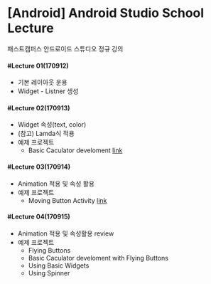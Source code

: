 # [Android] Android Studio School Lecture

패스트캠퍼스 안드로이드 스튜디오 정규 강의

#### #Lecture 01(170912)
  * 기본 레이아웃 운용
  * Widget - Listner 생성
#### #Lecture 02(170913)
  * Widget 속성(text, color)
  * (참고) Lamda식 적용
  * 예제 프로젝트
    * Basic Caculator develoment [link](https://github.com/RicheyHans/-Android-Android_Studio_Lecture/blob/master/BasicLayout/BasicCaculator.md)
#### #Lecture 03(170914)
  * Animation 적용 및 속성 활용
  * 예제 프로젝트
    * Moving Button Activity [link](https://github.com/RicheyHans/-Android-Android_Studio_Lecture/blob/master/Animation_170914after/MovingButtonActivity.md)
#### #Lecture 04(170915)
  * Animation 적용 및 속성활용 review
  * 예제 프로젝트
    * Flying Buttons
    * Basic Caculator develoment with Flying Buttons
    * Using Basic Widgets
    * Using Spinner

